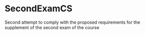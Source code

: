 # SecondExamCS
Second attempt to comply with the proposed requirements for the supplement of the second exam of the course
